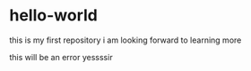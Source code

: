 # hello-world
this is my first repository
i am looking forward to learning more

this will be an error yessssir
